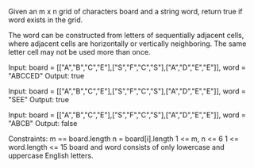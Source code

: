 Given an m x n grid of characters board and a string word, return true if word exists in the grid.

The word can be constructed from letters of sequentially adjacent cells, where adjacent cells are horizontally or vertically neighboring. The same letter cell may not be used more than once.

Input: board = [["A","B","C","E"],["S","F","C","S"],["A","D","E","E"]], word = "ABCCED"
Output: true

Input: board = [["A","B","C","E"],["S","F","C","S"],["A","D","E","E"]], word = "SEE"
Output: true


Input: board = [["A","B","C","E"],["S","F","C","S"],["A","D","E","E"]], word = "ABCB"
Output: false

Constraints:
m == board.length
n = board[i].length
1 <= m, n <= 6
1 <= word.length <= 15
board and word consists of only lowercase and uppercase English letters.